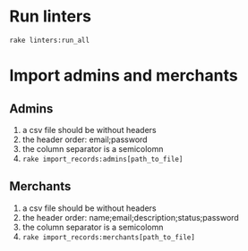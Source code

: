 # Run linters
`rake linters:run_all`

# Import admins and merchants
## Admins
1. a csv file should be without headers
2. the header order: email;password
3. the column separator is a semicolomn
4. `rake import_records:admins[path_to_file]`

## Merchants
1. a csv file should be without headers
2. the header order: name;email;description;status;password
3. the column separator is a semicolomn
4. `rake import_records:merchants[path_to_file]`
